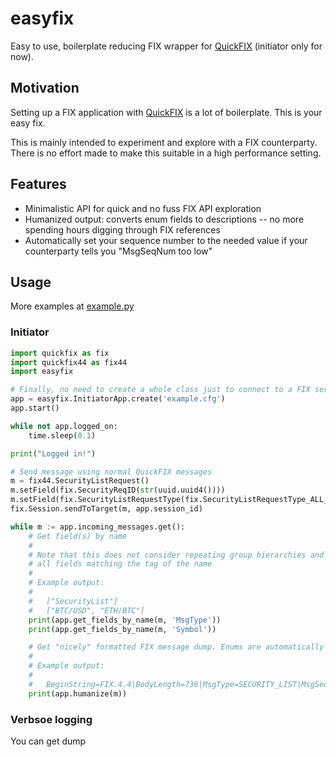 # easyfix

Easy to use, boilerplate reducing FIX wrapper for [QuickFIX](http://www.quickfixengine.org/) (initiator only for now).

## Motivation

Setting up a FIX application with [QuickFIX](http://www.quickfixengine.org/) is a lot of boilerplate. This is your easy fix.

This is mainly intended to experiment and explore with a FIX counterparty. There is no effort made to make this suitable in a high performance setting.

## Features

- Minimalistic API for quick and no fuss FIX API exploration
- Humanized output: converts enum fields to descriptions -- no more spending hours digging through FIX references
- Automatically set your sequence number to the needed value if your counterparty tells you "MsgSeqNum too low"

## Usage

More examples at [example.py](example.py)

### Initiator

```python
import quickfix as fix
import quickfix44 as fix44
import easyfix

# Finally, no need to create a whole class just to connect to a FIX server!
app = easyfix.InitiatorApp.create('example.cfg')
app.start()

while not app.logged_on:
    time.sleep(0.1)

print("Logged in!")

# Send message using normal QuickFIX messages
m = fix44.SecurityListRequest()
m.setField(fix.SecurityReqID(str(uuid.uuid4())))
m.setField(fix.SecurityListRequestType(fix.SecurityListRequestType_ALL_SECURITIES))
fix.Session.sendToTarget(m, app.session_id)

while m := app.incoming_messages.get():
    # Get field(s) by name
    #
    # Note that this does not consider repeating group hierarchies and dump
    # all fields matching the tag of the name
    #
    # Example output:
    #
    #   ["SecurityList"]
    #   ["BTC/USD", "ETH/BTC"]
    print(app.get_fields_by_name(m, 'MsgType'))
    print(app.get_fields_by_name(m, 'Symbol'))

    # Get "nicely" formatted FIX message dump. Enums are automatically converted to descriptions
    #
    # Example output:
    #
    #   BeginString=FIX.4.4|BodyLength=736|MsgType=SECURITY_LIST|MsgSeqNum=1039|...
    print(app.humanize(m))
```

### Verbsoe logging

You can get dump 